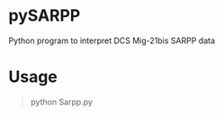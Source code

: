 pySARPP
=======

Python program to interpret DCS Mig-21bis SARPP data

Usage
======

> python Sarpp.py <SARPP file>
